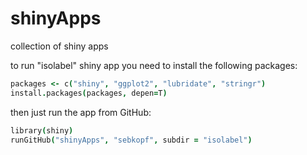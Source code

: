 shinyApps
=========

collection of shiny apps

to run "isolabel" shiny app you need to install the following packages:
```coffee
packages <- c("shiny", "ggplot2", "lubridate", "stringr")
install.packages(packages, depen=T)
```

then just run the app from GitHub:
```coffee
library(shiny)
runGitHub("shinyApps", "sebkopf", subdir = "isolabel")
```
